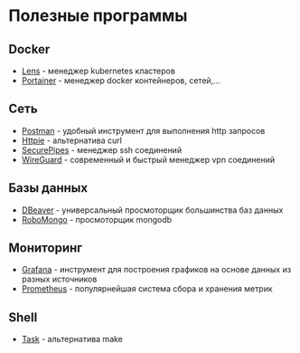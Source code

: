 # Полезные программы

## Docker

- [Lens](https://k8slens.dev) - менеджер kubernetes кластеров
- [Portainer](https://www.portainer.io) - менеджер docker контейнеров, сетей,...

## Сеть

- [Postman](https://www.postman.com) - удобный инструмент для выполнения http запросов
- [Httpie](https://httpie.io) - альтернатива curl
- [SecurePipes](https://www.opoet.com/pyro/index.php) - менеджер ssh соединений
- [WireGuard](https://www.wireguard.com) - современный и быстрый менеджер vpn соединений

## Базы данных

- [DBeaver](https://dbeaver.com) - универсальный просмоторщик большинства баз данных
- [RoboMongo](https://robomongo.org) - просмоторщик mongodb

## Мониторинг

- [Grafana](https://grafana.com) - инструмент для построения графиков на основе данных из разных источников
- [Prometheus](https://prometheus.io) - популярнейшая система сбора и хранения метрик

## Shell

- [Task](https://taskfile.dev) - альтернатива make
